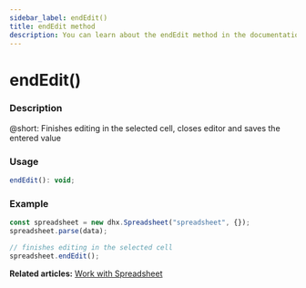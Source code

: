 ```yaml
---
sidebar_label: endEdit()
title: endEdit method
description: You can learn about the endEdit method in the documentation of the DHTMLX JavaScript Spreadsheet library. Browse developer guides and API reference, try out code examples and live demos, and download a free 30-day evaluation version of DHTMLX Spreadsheet.
---
```


# endEdit()

### Description

@short: Finishes editing in the selected cell, closes editor and saves the entered value

### Usage

~~~jsx
endEdit(): void;
~~~

### Example

~~~jsx {5}
const spreadsheet = new dhx.Spreadsheet("spreadsheet", {});
spreadsheet.parse(data);

// finishes editing in the selected cell
spreadsheet.endEdit();
~~~

**Related articles:** [Work with Spreadsheet](working_with_cells.md#editing-a-cell)
